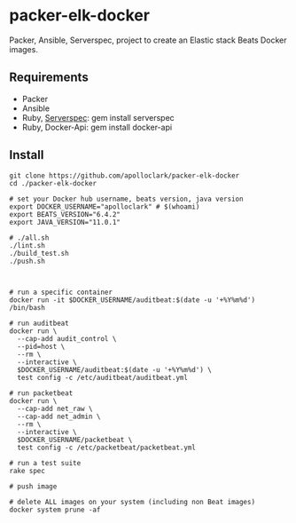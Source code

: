 # packer-elk-docker

Packer, Ansible, Serverspec, project to create an Elastic stack Beats Docker images.

## Requirements

- Packer
- Ansible
- Ruby, [Serverspec](https://serverspec.org/): gem install serverspec
- Ruby, Docker-Api: gem install docker-api

## Install
```shell
git clone https://github.com/apolloclark/packer-elk-docker
cd ./packer-elk-docker

# set your Docker hub username, beats version, java version
export DOCKER_USERNAME="apolloclark" # $(whoami)
export BEATS_VERSION="6.4.2"
export JAVA_VERSION="11.0.1"

# ./all.sh
./lint.sh
./build_test.sh
./push.sh



# run a specific container
docker run -it $DOCKER_USERNAME/auditbeat:$(date -u '+%Y%m%d') /bin/bash

# run auditbeat
docker run \
  --cap-add audit_control \
  --pid=host \
  --rm \
  --interactive \
  $DOCKER_USERNAME/auditbeat:$(date -u '+%Y%m%d') \
  test config -c /etc/auditbeat/auditbeat.yml

# run packetbeat
docker run \
  --cap-add net_raw \
  --cap-add net_admin \
  --rm \
  --interactive \
  $DOCKER_USERNAME/packetbeat \
  test config -c /etc/packetbeat/packetbeat.yml

# run a test suite
rake spec

# push image

# delete ALL images on your system (including non Beat images)
docker system prune -af

```